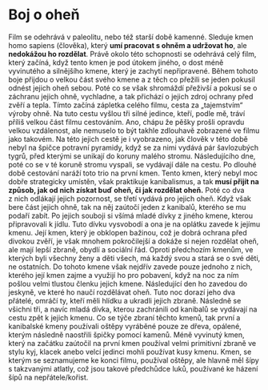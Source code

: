 # Boj o oheň

Film se odehrává v paleolitu, nebo též starší době kamenné. Sleduje kmen homo sapiens (člověka), který **umí pracovat s ohněm a udržovat ho**, ale **nedokážou ho rozdělat**. Právě okolo této schopnosti se odehrává celý film, který začíná, když tento kmen je pod útokem jiného, o dost méně vyvinutého a silnějšího kmene, který je zachytí nepřipravené. Během tohoto boje přijdou o velkou část svého kmene a z těch co přežili se jeden pokusil odnést jejich oheň sebou. Poté co se však shromáždí přeživší a pokusí se o záchranu jejich ohně, vychladne, a tak přichází o jejich zdroj ochrany před zvěří a tepla.
Tímto začíná zápletka celého filmu, cesta za „tajemstvím“ výroby ohně. Na tuto cestu vyšlou tři silné jedince, kteří, podle mě, tráví příliš velkou část filmu cestováním. Ano, chápu že pěšky prošli opravdu velkou vzdálenost, ale nemuselo to být takhle zdlouhavě zobrazené ve filmu jako takovém. Na této jejich cestě je i vyobrazeno, jak člověk v této době nebyl na špičce potravní pyramidy, když se za nimi vydává pár šavlozubých tygrů, před kterými se unikají do koruny malého stromu. Následujícího dne, poté co se v té koruně stromu vyspali, se vydávají dále na cestu. Po dlouhé době cestování naráží toto trio na první kmen. Tento kmen, který nebyl moc dobře strategicky umístěn, však praktikuje kanibalismus, a tak **musí přijít na způsob, jak od nich získat buď oheň, či jak rozdělat oheň.** Poté co dva z nich odlákají jejich pozornost, se třetí vydává pro jejich oheň. Když však bere část jejich ohně, tak na něj zaútočí jeden z kanibalů, kterého se mu podaří zabít. Po jejich souboji si všímá mladé dívky z jiného kmene, kterou připravovali k jídlu. Tuto dívku vysvobodí a ona je na oplátku zavede k jejímu kmenu.
Její kmen, který je obklopen bažinou, což je dobrá ochrana před divokou zvěří, je však mnohem pokročilejší a dokáže si nejen rozdělat oheň, ale mají lepší zbraně, obydlí a sociální řád. Oproti předchozím kmenům, ve kterých byli všechny ženy a děti všech, má každý svou a stará se o své děti, ne ostatních. Do tohoto kmene však nejdřív zavede pouze jednoho z nich, kterého její kmen zajme a využijí ho pro pobavení, když na noc za ním pošlou velmi tlustou členku jejich kmene. Následující den ho zavedou do jeskyně, ve které ho naučí rozdělávat oheň. Tuto noc dorazí jeho dva přátelé, omráčí ty, kteří měli hlídku a ukradli jejich zbraně. Následně se všichni tři, a navíc mladá dívka, kterou zachránili od kanibalů se vydávají na cestu zpět k jejich kmenu.
Co se týče zbraní těchto kmenů, tak první a kanibalské kmeny používali oštěpy vyráběné pouze ze dřeva, opálené, kterým následně naostřili špičky pomocí kamenů. Méně vyvinutý kmen, který na začátku zaútočil na první kmen používal velmi primitivní zbraně ve stylu kyj, klacek anebo velcí jedinci mohli používat kusy kmenu. Kmen, se kterým se seznamujeme ke konci filmu, používal oštěpy, ale hlavně měl šípy s takzvanými atlatly, což jsou takové předchůdce luků, používané ke házení šípů na nepřátele/kořist.